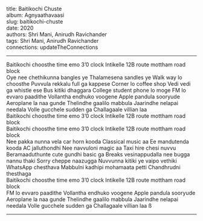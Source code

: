 title: Baitikochi Chuste  
album: Agnyaathavaasi  
slug: baitikochi-chuste  
date: 2020  
authors: Shri Mani, Anirudh Ravichander  
tags: Shri Mani, Anirudh Ravichander  
connections: updateTheConnections  

------------

Baitikochi choosthe time emo 3’0 clock Intikelle 12B route mottham road block  
Oye nee chethikunna bangles ye Thalamesena sandles ye Walk way lo choosthe Puvvula rekkalu full ga kappese Corner lo coffee shop Vedi vedi ga whistle ese Bus kitiki dhaggara College student phone lo moge FM lo evvaro paadithe Vollantha endhuko voogene Apple pandula sooryude Aeroplane la naa gunde Thelindhe gaalilo mabbula Jaarindhe nelapai needala Volle gucchele sudden ga Challagaale villian laa  
Baitikochi choosthe time emo 3’0 clock Intikelle 12B route mottham road block  
Baitikochi choosthe time emo 3’0 clock Intikelle 12B route mottham road block  
Nee pakka nunna vela car horn kooda Classical music aa Ee mandutenda kooda AC jalluthondhi Nee navvuloni magic aa Taxi hire chesi nuvvu Beramaaduthunte cute gundhi basic ga Breaks vesinappudalla nee bugga nannu thaki Sorry cheppe naazugga Nuvvunna kitiki ye vaipo vethiki WhatsApp chesthava Mabbulni kadhipi mohamaata petti Chandhrudni thesthaga  
Baitikochi choosthe time emo 3’0 clock Intikelle 12B route mottham road block  
FM lo evvaro paadithe Vollantha endhuko voogene Apple pandula sooryude Aeroplane la naa gunde Thelindhe gaalilo mabbula Jaarindhe nelapai needala Volle gucchele sudden ga Challagaale villian laa   ß  


------------
